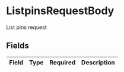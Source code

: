 # ListpinsRequestBody

List pins request


## Fields

| Field       | Type        | Required    | Description |
| ----------- | ----------- | ----------- | ----------- |